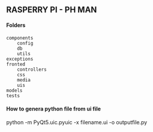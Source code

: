 
## RASPERRY PI - PH MAN


#### Folders
    components
        config
        db
        utils
    exceptions
    fronted
        controllers
        css
        media
        uis
    models
    tests



#### How to genera python file from ui file

python -m PyQt5.uic.pyuic -x filename.ui -o outputfile.py